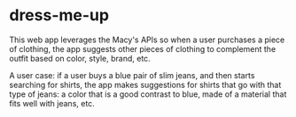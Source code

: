 # dress-me-up
This web app leverages the Macy's APIs so when a user purchases a piece of clothing, the app suggests other pieces of clothing to complement the outfit based on color, style, brand, etc.

A user case: if a user buys a blue pair of slim jeans, and then starts searching for shirts, the app makes suggestions for  shirts that go with that type of jeans: a color that is a good contrast to blue, made of a material that fits well with jeans, etc.
